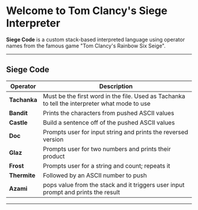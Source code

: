 #  Welcome to Tom Clancy's Siege Interpreter 

**Siege Code** is a custom stack-based interpreted language using operator names from the famous game "Tom Clancy's Rainbow Six Seige". 

---

## Siege Code

| Operator     | Description                                      |
|--------------|--------------------------------------------------|
| **Tachanka** | Must be the first word in the file. Used as Tachanka <mode>  to tell the interpreter what mode to use |
| **Bandit**   | Prints the characters from pushed ASCII values         |
| **Castle**   | Build a sentence off of the pushed ASCII values        |
| **Doc**      | Prompts user for input string and prints the reversed version |
| **Glaz**     | Prompts user for two numbers and prints their product |
| **Frost**    | Prompts user for a string and count; repeats it  |
| **Thermite** | Followed by an ASCII number to push |
| **Azami**    | pops value from the stack and it triggers user input prompt and prints the result |

---
